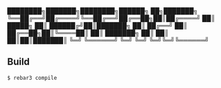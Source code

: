 
████████╗███████╗████████╗██████╗ ██╗███████╗
╚══██╔══╝██╔════╝╚══██╔══╝██╔══██╗██║██╔════╝
   ██║   █████╗     ██║   ██████╔╝██║███████╗
   ██║   ██╔══╝     ██║   ██╔══██╗██║╚════██║
   ██║   ███████╗   ██║   ██║  ██║██║███████║
   ╚═╝   ╚══════╝   ╚═╝   ╚═╝  ╚═╝╚═╝╚══════╝


Build
-----

    $ rebar3 compile
